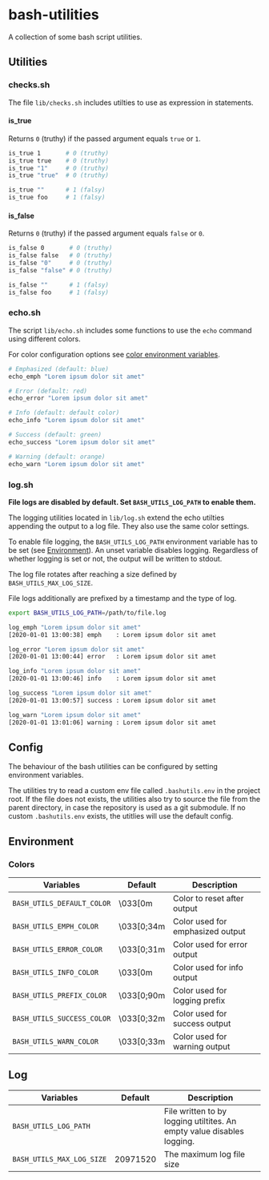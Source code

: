 # bash-utilities

A collection of some bash script utilities.

## Utilities

### checks.sh

The file `lib/checks.sh` includes utilties to use as expression in statements.

#### is_true

Returns `0` (truthy) if the passed argument equals `true` or `1`.

```bash
is_true 1       # 0 (truthy)
is_true true    # 0 (truthy)
is_true "1"     # 0 (truthy)
is_true "true"  # 0 (truthy)

is_true ""      # 1 (falsy)
is_true foo     # 1 (falsy)
```

#### is_false

Returns `0` (truthy) if the passed argument equals `false` or `0`.

```bash
is_false 0       # 0 (truthy)
is_false false   # 0 (truthy)
is_false "0"     # 0 (truthy)
is_false "false" # 0 (truthy)

is_false ""      # 1 (falsy)
is_false foo     # 1 (falsy)
```

### echo.sh

The script `lib/echo.sh` includes some functions to use the `echo` command using different colors.

For color configuration options see [color environment variables](#colors).

```bash
# Emphasized (default: blue)
echo_emph "Lorem ipsum dolor sit amet"

# Error (default: red)
echo_error "Lorem ipsum dolor sit amet"

# Info (default: default color)
echo_info "Lorem ipsum dolor sit amet"

# Success (default: green)
echo_success "Lorem ipsum dolor sit amet"

# Warning (default: orange)
echo_warn "Lorem ipsum dolor sit amet"
```

### log.sh

**File logs are disabled by default. Set `BASH_UTILS_LOG_PATH` to enable them.**

The logging utilities located in `lib/log.sh` extend the echo utilties appending the output to a log file. They also use the same color settings.

To enable file logging, the `BASH_UTILS_LOG_PATH` environment variable has to be set (see [Environment](#environment)). An unset variable disables logging. Regardless of whether logging is set or not, the output will be written to stdout.

The log file rotates after reaching a size defined by `BASH_UTILS_MAX_LOG_SIZE`.

File logs additionally are prefixed by a timestamp and the type of log.

```bash
export BASH_UTILS_LOG_PATH=/path/to/file.log

log_emph "Lorem ipsum dolor sit amet"
[2020-01-01 13:00:38] emph    : Lorem ipsum dolor sit amet

log_error "Lorem ipsum dolor sit amet"
[2020-01-01 13:00:44] error   : Lorem ipsum dolor sit amet

log_info "Lorem ipsum dolor sit amet"
[2020-01-01 13:00:46] info    : Lorem ipsum dolor sit amet

log_success "Lorem ipsum dolor sit amet"
[2020-01-01 13:00:57] success : Lorem ipsum dolor sit amet

log_warn "Lorem ipsum dolor sit amet"
[2020-01-01 13:01:06] warning : Lorem ipsum dolor sit amet
```

## Config

The behaviour of the bash utilities can be configured by setting environment variables.

The utilities try to read a custom env file called `.bashutils.env` in the project root. If the file does not exists, the utilities also try to source the file from the parent directory, in case the repository is used as a git submodule. If no custom `.bashutils.env` exists, the utitlies will use the default config.

## Environment

### Colors

| Variables                  | Default    | Description                      |
| -------------------------- | ---------- | -------------------------------- |
| `BASH_UTILS_DEFAULT_COLOR` | \033[0m    | Color to reset after output      |
| `BASH_UTILS_EMPH_COLOR`    | \033[0;34m | Color used for emphasized output |
| `BASH_UTILS_ERROR_COLOR`   | \033[0;31m | Color used for error output      |
| `BASH_UTILS_INFO_COLOR`    | \033[0m    | Color used for info output       |
| `BASH_UTILS_PREFIX_COLOR`  | \033[0;90m | Color used for logging prefix    |
| `BASH_UTILS_SUCCESS_COLOR` | \033[0;32m | Color used for success output    |
| `BASH_UTILS_WARN_COLOR`    | \033[0;33m | Color used for warning output    |

## Log

| Variables                 | Default  | Description                                                            |
| ------------------------- | -------- | ---------------------------------------------------------------------- |
| `BASH_UTILS_LOG_PATH`     |          | File written to by logging utiltites. An empty value disables logging. |
| `BASH_UTILS_MAX_LOG_SIZE` | 20971520 | The maximum log file size                                              |
